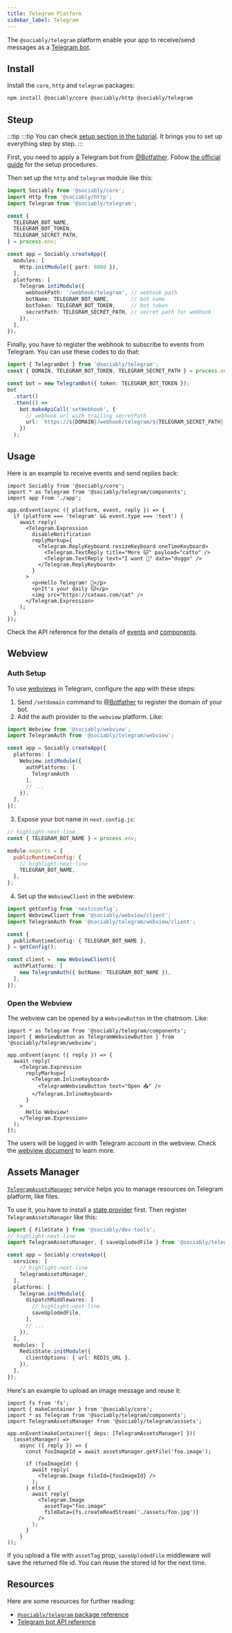 ```yaml
---
title: Telegram Platform
sidebar_label: Telegram
---
```


The `@sociably/telegram` platform enable your app to receive/send messages as a
[Telegram bot](https://core.telegram.org/bots).

## Install

Install the `core`, `http` and `telegram` packages:

```bash
npm install @sociably/core @sociably/http @sociably/telegram
```

## Steup

:::tip
:::tip
You can check [setup section in the tutorial](https://sociably.js.org/docs/learn/create-app#platform-setup?p=telegram).
It brings you to set up everything step by step.
:::

First, you need to apply a Telegram bot from [@Botfather](https://t.me/botfather).
Follow [the official guide](https://core.telegram.org/bots#6-botfather)
for the setup procedures.

Then set up the `http` and `telegram` module like this:

```ts
import Sociably from '@sociably/core';
import Http from '@sociably/http';
import Telegram from '@sociably/telegram';

const {
  TELEGRAM_BOT_NAME,
  TELEGRAM_BOT_TOKEN,
  TELEGRAM_SECRET_PATH,
} = process.env;

const app = Sociably.createApp({
  modules: [
    Http.initModule({ port: 8080 }),
  ],
  platforms: [
    Telegram.intiModule({
      webhookPath: '/webhook/telegram', // webhook path
      botName: TELEGRAM_BOT_NAME,       // bot name
      botToken: TELEGRAM_BOT_TOKEN,     // bot token
      secretPath: TELEGRAM_SECRET_PATH, // secret path for webhook
    }),
  ],
});
```

Finally, you have to register the webhook to subscribe to events from Telegram.
You can use these codes to do that:

```ts
import { TelegramBot } from '@sociably/telegram';
const { DOMAIN, TELEGRAM_BOT_TOKEN, TELEGRAM_SECRET_PATH } = process.env;

const bot = new TelegramBot({ token: TELEGRAM_BOT_TOKEN });
bot
  .start()
  .then(() =>
    bot.makeApiCall('setWebhook', {
      // webhook url with trailing secretPath
      url: `https://${DOMAIN}/webhook/telegram/${TELEGRAM_SECRET_PATH}`,
    })
  );
```

## Usage

Here is an example to receive events and send replies back:

```tsx
import Sociably from '@sociably/core';
import * as Telegram from '@sociably/telegram/components';
import app from './app';

app.onEvent(async ({ platform, event, reply }) => {
  if (platform === 'telegram' && event.type === 'text') {
    await reply(
      <Telegram.Expression
        disableNotification
        replyMarkup={
          <Telegram.ReplyKeyboard resizeKeyboard oneTimeKeyboard>
            <Telegram.TextReply title="More 🐱" payload="catto" />
            <Telegram.TextReply text="I want 🐶" data="doggo" />
          </Telegram.ReplyKeyboard>
        }
      >
        <p>Hello Telegram! 👋</p>
        <p>It's your daily 🐱</p>
        <img src="https://cataas.com/cat" />
      </Telegram.Expression>
    );
  }
});
```

Check the API reference for the details of [events](https://sociably.js.org/api/modules/telegram.html#telegramevent)
and [components](https://sociably.js.org/api/modules/telegram_components.html).

## Webview

### Auth Setup

To use [webviews](./embedded-webview) in Telegram,
configure the app with these steps:

1. Send `/setdomain` command to [@Botfather](https://t.me/botfather) to register the domain of your bot.
2. Add the auth provider to the `webview` platform. Like:

```ts
import Webview from '@sociably/webview';
import TelegramAuth from '@sociably/telegram/webview';

const app = Sociably.createApp({
  platforms: [
    Webview.intiModule({
      authPlatforms: [
        TelegramAuth
      ],
      // ...
    }),
  ],
});
```

3. Expose your bot name in `next.config.js`:

```js
// highlight-next-line
const { TELEGRAM_BOT_NAME } = process.env;

module.exports = {
  publicRuntimeConfig: {
    // highlight-next-line
    TELEGRAM_BOT_NAME,
  },
};
```

4. Set up the `WebviewClient` in the webview:

```ts
import getConfig from 'next/config';
import WebviewClient from '@sociably/webview/client';
import TelegramAuth from '@sociably/telegram/webview/client';

const {
  publicRuntimeConfig: { TELEGRAM_BOT_NAME },
} = getConfig();

const client =  new WebviewClient({
  authPlatforms: [
    new TelegramAuth({ botName: TELEGRAM_BOT_NAME }),
  ],
});
```

### Open the Webview

The webview can be opened by a `WebviewButton` in the chatroom.
Like:

```tsx
import * as Telegram from '@sociably/telegram/components';
import { WebviewButton as TelegramWebviewButton } from '@sociably/telegram/webview';

app.onEvent(async ({ reply }) => {
  await reply(
    <Telegram.Expression
      replyMarkup={
        <Telegram.InlineKeyboard>
          <TelegramWebviewButton text="Open 📤" />
        </Telegram.InlineKeyboard>
      }
    >
      Hello Webview!
    </Telegram.Expression>
  );
});
```

The users will be logged in with Telegram account in the webview.
Check the [webview document](https://sociably.js.org/docs/embedded-webview) to learn more.

## Assets Manager

[`TelegramAssetsManager`](https://sociably.js.org/api/classes/telegram_asset.telegramassetsmanager.html)
service helps you to manage resources on Telegram platform,
like files.

To use it, you have to install a [state provider](./using-states) first.
Then register `TelegramAssetsManager` like this:

```ts
import { FileState } from '@sociably/dev-tools';
// highlight-next-line
import TelegramAssetsManager, { saveUplodedFile } from '@sociably/telegram/asssets';

const app = Sociably.createApp({
  services: [
    // highlight-next-line
    TelegramAssetsManager,
  ],
  platforms: [
    Telegram.initModule({
      dispatchMiddlewares: [
        // highlight-next-line
        saveUplodedFile,
      ],
      // ...
    }),
  ],
  modules: [
    RedisState.initModule({
      clientOptions: { url: REDIS_URL },
    }),
  ],
});
```

Here's an example to upload an image message and reuse it:

```tsx
import fs from 'fs';
import { makeContainer } from '@sociably/core';
import * as Telegram from '@sociably/telegram/components';
import TelegramAssetsManager from '@sociably/telegram/asssets';

app.onEvent(makeContainer({ deps: [TelegramAssetsManager] })(
  (assetsManager) =>
    async ({ reply }) => {
      const fooImageId = await assetsManager.getFile('foo.image');

      if (fooImageId) {
        await reply(
          <Telegram.Image fileId={fooImageId} />
        );
      } else {
        await reply(
          <Telegram.Image
            assetTag="foo.image"
            fileData={fs.createReadStream('./assets/foo.jpg')}
          />
        );
      }
    }
));
```

If you upload a file with `assetTag` prop,
`saveUplodedFile` middleware will save the returned file id.
You can reuse the stored id for the next time.

## Resources

Here are some resources for further reading:

- [`@sociably/telegram` package reference](https://sociably.js.org/api/modules/telegram.html)
- [Telegram bot API reference](https://core.telegram.org/bots)
